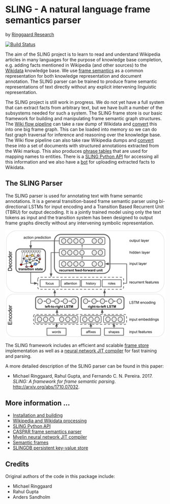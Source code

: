 # SLING - A natural language frame semantics parser
by [Ringgaard Research](https://ringgaard.com)

[![Build Status](https://travis-ci.com/ringgaard/sling.svg?branch=dev)](https://travis-ci.com/ringgaard/sling)

The aim of the SLING project is to learn to read and understand Wikipedia
articles in many languages for the purpose of knowledge base completion, e.g.
adding facts mentioned in Wikipedia (and other sources) to the
[Wikidata](https://www.wikidata.org) knowledge base.
We use [frame semantics](doc/guide/frames.md) as a common representation for
both knowledge representation and document annotation. The SLING parser can
be trained to produce frame semantic representations of text directly without
any explicit intervening linguistic representation.

The SLING project is still work in progress. We do not yet have a full system
that can extract facts from arbitrary text, but we have built a number of the
subsystems needed for such a system.
The SLING frame store is our basic framework for building and manipulating frame
semantic graph structures.
The [Wiki flow pipeline](doc/guide/wikiflow.md) can take a raw dump of Wikidata
and [convert](doc/guide/wikiflow.md#wikidata-import) this into one big frame
graph.
This can be loaded into memory so we can do fast graph traversal for inference
and reasoning over the knowledge base.
The Wiki flow pipeline can also take raw Wikipedia dumps and
[convert](doc/guide/wikiflow.md#wikipedia-import-and-parsing) these into a set
of documents with structured annotations extracted from the Wiki markup. This
also produces [phrase tables](doc/guide/wikiflow.md#name-and-phrase-tables) that
are used for mapping names to entities.
There is a [SLING Python API](doc/guide/pyapi.md) for accessing all this
information and we also have a [bot](python/wikibot) for uploading extracted
facts to Wikidata.

## The SLING Parser

The SLING parser is used for annotating text with frame semantic annotations.
It is a general transition-based frame semantic parser using bi-directional
LSTMs for input encoding and a Transition Based Recurrent Unit (TBRU) for output
decoding.
It is a jointly trained model using only the text tokens as input and the
transition system has been designed to output frame graphs directly without any
intervening symbolic representation.

![SLING neural network architecture.](./doc/report/network.svg)

The SLING framework includes an efficient and scalable
[frame store](doc/guide/frames.md) implementation as well as a
[neural network JIT compiler](doc/guide/myelin.md) for fast training and
parsing.

A more detailed description of the SLING parser can be found in this paper:

* Michael Ringgaard, Rahul Gupta, and Fernando C. N. Pereira. 2017.
  *SLING: A framework for frame semantic parsing*. http://arxiv.org/abs/1710.07032.

</span>

## More information ...

  * [Installation and building](doc/guide/install.md)
  * [Wikipedia and Wikidata processing](doc/guide/wikiflow.md)
  * [SLING Python API](doc/guide/pyapi.md)
  * [CASPAR frame semantics parser](doc/guide/caspar.md)
  * [Myelin neural network JIT compiler](doc/guide/myelin.md)
  * [Semantic frames](doc/guide/frames.md)
  * [SLINGDB persistent key-value store](doc/guide/slingdb.md)

## Credits

Original authors of the code in this package include:

*   Michael Ringgaard
*   Rahul Gupta
*   Anders Sandholm
